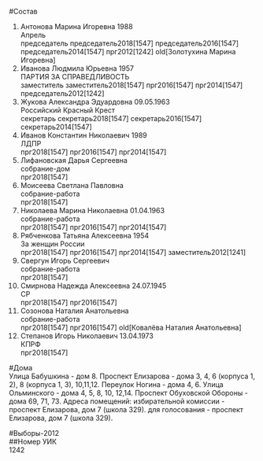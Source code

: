 #Состав  
1. Антонова Марина Игоревна 1988  
    Апрель  
    председатель председатель2018[1547] председатель2016[1547] председатель2014[1547] прг2012[1242] old[Золотухина Марина Игоревна]  
2. Иванова Людмила Юрьевна 1957  
    ПАРТИЯ ЗА СПРАВЕДЛИВОСТЬ  
    заместитель заместитель2018[1547] прг2016[1547] прг2014[1547] председатель2012[1242]  
3. Жукова Александра Эдуардовна 09.05.1963  
    Российский Красный Крест  
    секретарь секретарь2018[1547] секретарь2016[1547] секретарь2014[1547]  
4. Иванов Константин Николаевич 1989  
    ЛДПР  
    прг2018[1547] прг2016[1547] прг2014[1547]  
5. Лифановская Дарья Сергеевна  
    собрание-дом  
    прг2018[1547]  
6. Моисеева Светлана Павловна  
    собрание-работа  
    прг2018[1547]  
7. Николаева Марина Николаевна 01.04.1963  
    собрание-работа  
    прг2018[1547] прг2016[1547] прг2014[1547]  
8. Рябченкова Татьяна Алексеевна 1954  
    За женщин России  
    прг2018[1547] прг2016[1547] прг2014[1547] заместитель2012[1241]  
9. Свергун Игорь Сергеевич  
    собрание-работа  
    прг2018[1547]  
10. Смирнова Надежда Алексеевна 24.07.1945  
    СР  
    прг2018[1547] прг2016[1547]  
11. Созонова Наталия Анатольевна  
    собрание-работа  
    прг2018[1547] прг2016[1547] old[Ковалёва Наталия Анатольевна]  
12. Степанов Игорь Николаевич 13.04.1973  
    КПРФ  
    прг2018[1547]  

#Дома  
Улица Бабушкина - дом 8. Проспект Елизарова - дома 3, 4, 6 (корпуса 1, 2), 8 (корпуса 1, 3), 10,11,12. Переулок Ногина - дома 4, 6. Улица Ольминского - дома 4, 5, 8, 10, 12,14. Проспект Обуховской Обороны - дома  69, 71, 73. Адреса помещений: избирательной комиссии - проспект Елизарова, дом 7 (школа 329). для голосования - проспект Елизарова, дом 7 (школа 329).  
  
#Выборы-2012  
##Номер УИК  
1242  
